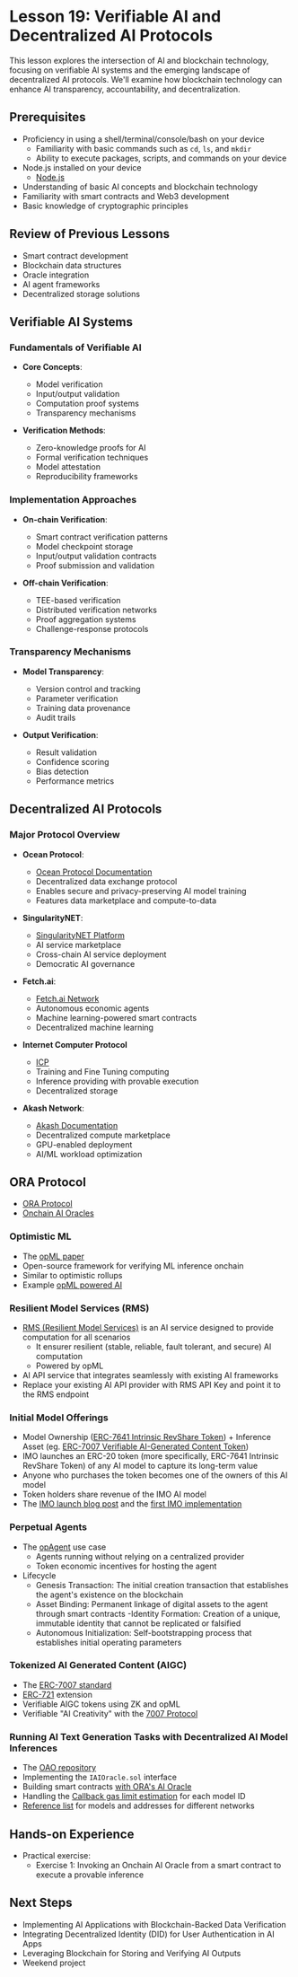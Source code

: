 # Lesson 19: Verifiable AI and Decentralized AI Protocols

This lesson explores the intersection of AI and blockchain technology, focusing on verifiable AI systems and the emerging landscape of decentralized AI protocols. We'll examine how blockchain technology can enhance AI transparency, accountability, and decentralization.

## Prerequisites

- Proficiency in using a shell/terminal/console/bash on your device
  - Familiarity with basic commands such as `cd`, `ls`, and `mkdir`
  - Ability to execute packages, scripts, and commands on your device
- Node.js installed on your device
  - [Node.js](https://nodejs.org/en/download/)
- Understanding of basic AI concepts and blockchain technology
- Familiarity with smart contracts and Web3 development
- Basic knowledge of cryptographic principles

## Review of Previous Lessons

- Smart contract development
- Blockchain data structures
- Oracle integration
- AI agent frameworks
- Decentralized storage solutions

## Verifiable AI Systems

### Fundamentals of Verifiable AI

- **Core Concepts**:
  - Model verification
  - Input/output validation
  - Computation proof systems
  - Transparency mechanisms
  
- **Verification Methods**:
  - Zero-knowledge proofs for AI
  - Formal verification techniques
  - Model attestation
  - Reproducibility frameworks

### Implementation Approaches

- **On-chain Verification**:
  - Smart contract verification patterns
  - Model checkpoint storage
  - Input/output validation contracts
  - Proof submission and validation
  
- **Off-chain Verification**:
  - TEE-based verification
  - Distributed verification networks
  - Proof aggregation systems
  - Challenge-response protocols

### Transparency Mechanisms

- **Model Transparency**:
  - Version control and tracking
  - Parameter verification
  - Training data provenance
  - Audit trails
  
- **Output Verification**:
  - Result validation
  - Confidence scoring
  - Bias detection
  - Performance metrics

## Decentralized AI Protocols

### Major Protocol Overview

- **Ocean Protocol**:
  - [Ocean Protocol Documentation](https://docs.oceanprotocol.com/)
  - Decentralized data exchange protocol
  - Enables secure and privacy-preserving AI model training
  - Features data marketplace and compute-to-data
  
- **SingularityNET**:
  - [SingularityNET Platform](https://singularitynet.io/)
  - AI service marketplace
  - Cross-chain AI service deployment
  - Democratic AI governance
  
- **Fetch.ai**:
  - [Fetch.ai Network](https://fetch.ai/)
  - Autonomous economic agents
  - Machine learning-powered smart contracts
  - Decentralized machine learning

- **Internet Computer Protocol**
  - [ICP](https://internetcomputer.org/docs/current/developer-docs/ai/overview)
  - Training and Fine Tuning computing
  - Inference providing with provable execution
  - Decentralized storage
  
- **Akash Network**:
  - [Akash Documentation](https://docs.akash.network/)
  - Decentralized compute marketplace
  - GPU-enabled deployment
  - AI/ML workload optimization

## ORA Protocol

- [ORA Protocol](https://ora.io/)
- [Onchain AI Oracles](https://www.ora.io/app/opml/)

### Optimistic ML

- The [opML paper](https://arxiv.org/abs/2401.17555)
- Open-source framework for verifying ML inference onchain
- Similar to optimistic rollups
- Example [opML powered AI](https://www.ora.io/app/opml/openlm)

### Resilient Model Services (RMS)

- [RMS (Resilient Model Services)](https://docs.ora.io/doc/resilient-model-services-rms/overview) is an AI service designed to provide computation for all scenarios
  - It ensurer resilient (stable, reliable, fault tolerant, and secure) AI computation
  - Powered by opML
- AI API service that integrates seamlessly with existing AI frameworks
- Replace your existing AI API provider with RMS API Key and point it to the RMS endpoint

### Initial Model Offerings

- Model Ownership ([ERC-7641 Intrinsic RevShare Token](https://ethereum-magicians.org/t/erc-7641-intrinsic-revshare-token/18999)) + Inference Asset (eg. [ERC-7007 Verifiable AI-Generated Content Token](https://github.com/AIGC-NFT/ERCs/blob/master/ERCS/erc-7007.md))
- IMO launches an ERC-20 token (more specifically, ERC-7641 Intrinsic RevShare Token) of any AI model to capture its long-term value
- Anyone who purchases the token becomes one of the owners of this AI model
- Token holders share revenue of the IMO AI model
- The [IMO launch blog post](https://mirror.xyz/orablog.eth/xYMD27tN23ppbKCluB9faytF_W6M1hKXTuKcfkm3D50) and the [first IMO implementation](https://mirror.xyz/orablog.eth/GSjMm-qC4WWsduGqCISSvA1IxicJbyRDES_bl7-Tt2o)

### Perpetual Agents

- The [opAgent](https://mirror.xyz/orablog.eth/sEFCQVmERNDIsiPDs2LUnU-__SdLmKERpCKcEP7hO08) use case
  - Agents running without relying on a centralized provider
  - Token economic incentives for hosting the agent
- Lifecycle
  - Genesis Transaction: The initial creation transaction that establishes the agent's existence on the blockchain
  - Asset Binding: Permanent linkage of digital assets to the agent through smart contracts
    -Identity Formation: Creation of a unique, immutable identity that cannot be replicated or falsified
  - Autonomous Initialization: Self-bootstrapping process that establishes initial operating parameters

### Tokenized AI Generated Content (AIGC)

- The [ERC-7007 standard](https://eips.ethereum.org/EIPS/eip-7007)
- [ERC-721](https://eips.ethereum.org/EIPS/eip-721) extension
- Verifiable AIGC tokens using ZK and opML
- Verifiable "AI Creativity" with the [7007 Protocol](https://www.7007.ai/)

### Running AI Text Generation Tasks with Decentralized AI Model Inferences

- The [OAO repository](https://github.com/ora-io/OAO)
- Implementing the `IAIOracle.sol` interface
- Building smart contracts [with ORA's AI Oracle](https://docs.ora.io/doc/ai-oracle/ai-oracle/build-with-ai-oracle)
- Handling the [Callback gas limit estimation](https://docs.ora.io/doc/ai-oracle/ai-oracle/callback-gas-limit-estimation) for each model ID
- [Reference list](https://docs.ora.io/doc/ai-oracle/ai-oracle/references) for models and addresses for different networks

## Hands-on Experience

- Practical exercise:
  - Exercise 1: Invoking an Onchain AI Oracle from a smart contract to execute a provable inference

## Next Steps

- Implementing AI Applications with Blockchain-Backed Data Verification
- Integrating Decentralized Identity (DID) for User Authentication in AI Apps
- Leveraging Blockchain for Storing and Verifying AI Outputs
- Weekend project
